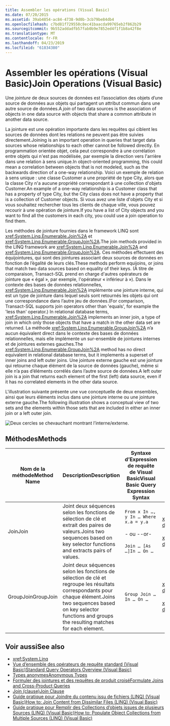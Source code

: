 ```yaml
---
title: Assembler les opérations (Visual Basic)
ms.date: 07/20/2015
ms.assetid: 39ab4854-ac84-4738-9d0b-3cb79be84db4
ms.openlocfilehash: c7bd81f729558c8ec41baacda99765eb2f862b29
ms.sourcegitcommit: 9b552addadfb57fab0b9e7852ed4f1f1b8a42f8e
ms.translationtype: MT
ms.contentlocale: fr-FR
ms.lasthandoff: 04/23/2019
ms.locfileid: "61834380"
---
```

# <a name="join-operations-visual-basic"></a><span data-ttu-id="d63ba-102">Assembler les opérations (Visual Basic)</span><span class="sxs-lookup"><span data-stu-id="d63ba-102">Join Operations (Visual Basic)</span></span>
<span data-ttu-id="d63ba-103">Une *jointure* de deux sources de données est l’association des objets d’une source de données aux objets qui partagent un attribut commun dans une autre source de données.</span><span class="sxs-lookup"><span data-stu-id="d63ba-103">A *join* of two data sources is the association of objects in one data source with objects that share a common attribute in another data source.</span></span>  
  
 <span data-ttu-id="d63ba-104">La jointure est une opération importante dans les requêtes qui ciblent les sources de données dont les relations ne peuvent pas être suivies directement.</span><span class="sxs-lookup"><span data-stu-id="d63ba-104">Joining is an important operation in queries that target data sources whose relationships to each other cannot be followed directly.</span></span> <span data-ttu-id="d63ba-105">En programmation orientée objet, cela peut correspondre à une corrélation entre objets qui n'est pas modélisée, par exemple la direction vers l'arrière dans une relation à sens unique.</span><span class="sxs-lookup"><span data-stu-id="d63ba-105">In object-oriented programming, this could mean a correlation between objects that is not modeled, such as the backwards direction of a one-way relationship.</span></span> <span data-ttu-id="d63ba-106">Voici un exemple de relation à sens unique : une classe Customer a une propriété de type City, alors que la classe City n'a aucune propriété correspondant à une collection d'objets Customer.</span><span class="sxs-lookup"><span data-stu-id="d63ba-106">An example of a one-way relationship is a Customer class that has a property of type City, but the City class does not have a property that is a collection of Customer objects.</span></span> <span data-ttu-id="d63ba-107">Si vous avez une liste d'objets City et si vous souhaitez rechercher tous les clients de chaque ville, vous pouvez recourir à une opération de jointure.</span><span class="sxs-lookup"><span data-stu-id="d63ba-107">If you have a list of City objects and you want to find all the customers in each city, you could use a join operation to find them.</span></span>  
  
 <span data-ttu-id="d63ba-108">Les méthodes de jointure fournies dans le framework LINQ sont <xref:System.Linq.Enumerable.Join%2A> et <xref:System.Linq.Enumerable.GroupJoin%2A>.</span><span class="sxs-lookup"><span data-stu-id="d63ba-108">The join methods provided in the LINQ framework are <xref:System.Linq.Enumerable.Join%2A> and <xref:System.Linq.Enumerable.GroupJoin%2A>.</span></span> <span data-ttu-id="d63ba-109">Ces méthodes effectuent des équijointures, qui sont des jointures associant deux sources de données en fonction de l’égalité de leurs clés.</span><span class="sxs-lookup"><span data-stu-id="d63ba-109">These methods perform equijoins, or joins that match two data sources based on equality of their keys.</span></span> <span data-ttu-id="d63ba-110">(À titre de comparaison, Transact-SQL prend en charge d'autres opérateurs de jointure que « égal », par exemple, l'opérateur « inférieur à »). Dans le contexte des bases de données relationnelles, <xref:System.Linq.Enumerable.Join%2A> implémente une jointure interne, qui est un type de jointure dans lequel seuls sont retournés les objets qui ont une correspondance dans l’autre jeu de données.</span><span class="sxs-lookup"><span data-stu-id="d63ba-110">(For comparison, Transact-SQL supports join operators other than 'equals', for example the 'less than' operator.) In relational database terms, <xref:System.Linq.Enumerable.Join%2A> implements an inner join, a type of join in which only those objects that have a match in the other data set are returned.</span></span> <span data-ttu-id="d63ba-111">La méthode <xref:System.Linq.Enumerable.GroupJoin%2A> n’a aucun équivalent direct dans le contexte des bases de données relationnelles, mais elle implémente un sur-ensemble de jointures internes et de jointures externes gauches.</span><span class="sxs-lookup"><span data-stu-id="d63ba-111">The <xref:System.Linq.Enumerable.GroupJoin%2A> method has no direct equivalent in relational database terms, but it implements a superset of inner joins and left outer joins.</span></span> <span data-ttu-id="d63ba-112">Une jointure externe gauche est une jointure qui retourne chaque élément de la source de données (gauche), même si elle n’a pas d’éléments corrélés dans l’autre source de données.</span><span class="sxs-lookup"><span data-stu-id="d63ba-112">A left outer join is a join that returns each element of the first (left) data source, even if it has no correlated elements in the other data source.</span></span>  
  
 <span data-ttu-id="d63ba-113">L'illustration suivante présente une vue conceptuelle de deux ensembles, ainsi que leurs éléments inclus dans une jointure interne ou une jointure externe gauche.</span><span class="sxs-lookup"><span data-stu-id="d63ba-113">The following illustration shows a conceptual view of two sets and the elements within those sets that are included in either an inner join or a left outer join.</span></span>  
  
 ![Deux cercles se chevauchant montrant l’interne&#47;externe.](./media/join-operations/join-method-overlapping-circles.png)  
  
## <a name="methods"></a><span data-ttu-id="d63ba-115">Méthodes</span><span class="sxs-lookup"><span data-stu-id="d63ba-115">Methods</span></span>  
  
|<span data-ttu-id="d63ba-116">Nom de la méthode</span><span class="sxs-lookup"><span data-stu-id="d63ba-116">Method Name</span></span>|<span data-ttu-id="d63ba-117">Description</span><span class="sxs-lookup"><span data-stu-id="d63ba-117">Description</span></span>|<span data-ttu-id="d63ba-118">Syntaxe d’Expression de requête de Visual Basic</span><span class="sxs-lookup"><span data-stu-id="d63ba-118">Visual Basic Query Expression Syntax</span></span>|<span data-ttu-id="d63ba-119">Informations complémentaires</span><span class="sxs-lookup"><span data-stu-id="d63ba-119">More Information</span></span>|  
|-----------------|-----------------|------------------------------------------|----------------------|  
|<span data-ttu-id="d63ba-120">Join</span><span class="sxs-lookup"><span data-stu-id="d63ba-120">Join</span></span>|<span data-ttu-id="d63ba-121">Joint deux séquences selon les fonctions de sélection de clé et extrait des paires de valeurs.</span><span class="sxs-lookup"><span data-stu-id="d63ba-121">Joins two sequences based on key selector functions and extracts pairs of values.</span></span>|`From x In …, y In … Where x.a = y.a`<br /><br /> <span data-ttu-id="d63ba-122">- ou -</span><span class="sxs-lookup"><span data-stu-id="d63ba-122">-or-</span></span><br /><br /> `Join … [As …]In … On …`|<xref:System.Linq.Enumerable.Join%2A?displayProperty=nameWithType><br /><br /> <xref:System.Linq.Queryable.Join%2A?displayProperty=nameWithType>|  
|<span data-ttu-id="d63ba-123">GroupJoin</span><span class="sxs-lookup"><span data-stu-id="d63ba-123">GroupJoin</span></span>|<span data-ttu-id="d63ba-124">Joint deux séquences selon les fonctions de sélection de clé et regroupe les résultats correspondants pour chaque élément.</span><span class="sxs-lookup"><span data-stu-id="d63ba-124">Joins two sequences based on key selector functions and groups the resulting matches for each element.</span></span>|`Group Join … In … On …`|<xref:System.Linq.Enumerable.GroupJoin%2A?displayProperty=nameWithType><br /><br /> <xref:System.Linq.Queryable.GroupJoin%2A?displayProperty=nameWithType>|  
  
## <a name="see-also"></a><span data-ttu-id="d63ba-125">Voir aussi</span><span class="sxs-lookup"><span data-stu-id="d63ba-125">See also</span></span>

- <xref:System.Linq>
- [<span data-ttu-id="d63ba-126">Vue d’ensemble des opérateurs de requête standard (Visual Basic)</span><span class="sxs-lookup"><span data-stu-id="d63ba-126">Standard Query Operators Overview (Visual Basic)</span></span>](../../../../visual-basic/programming-guide/concepts/linq/standard-query-operators-overview.md)
- [<span data-ttu-id="d63ba-127">Types anonymes</span><span class="sxs-lookup"><span data-stu-id="d63ba-127">Anonymous Types</span></span>](../../../../visual-basic/programming-guide/language-features/objects-and-classes/anonymous-types.md)
- [<span data-ttu-id="d63ba-128">Formuler des jointures et des requêtes de produit croisé</span><span class="sxs-lookup"><span data-stu-id="d63ba-128">Formulate Joins and Cross-Product Queries</span></span>](../../../../framework/data/adonet/sql/linq/formulate-joins-and-cross-product-queries.md)
- [<span data-ttu-id="d63ba-129">Join (clause)</span><span class="sxs-lookup"><span data-stu-id="d63ba-129">Join Clause</span></span>](../../../../visual-basic/language-reference/queries/join-clause.md)
- [<span data-ttu-id="d63ba-130">Guide pratique pour Joindre du contenu issu de fichiers (LINQ) (Visual Basic)</span><span class="sxs-lookup"><span data-stu-id="d63ba-130">How to: Join Content from Dissimilar Files (LINQ) (Visual Basic)</span></span>](../../../../visual-basic/programming-guide/concepts/linq/how-to-join-content-from-dissimilar-files-linq.md)
- [<span data-ttu-id="d63ba-131">Guide pratique pour Remplir des Collections d’objets issues de plusieurs Sources (LINQ) (Visual Basic)</span><span class="sxs-lookup"><span data-stu-id="d63ba-131">How to: Populate Object Collections from Multiple Sources (LINQ) (Visual Basic)</span></span>](../../../../visual-basic/programming-guide/concepts/linq/how-to-populate-object-collections-from-multiple-sources-linq.md)
